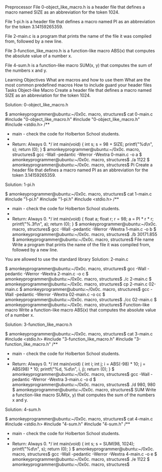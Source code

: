 Preprocessor
File 0-object_like_macro.h is a header file that defines a macro named SIZE as an abbreviation for the token 1024.

File 1-pi.h is a header file that defines a macro named PI as an abbreviation for the token 3.14159265359.

File 2-main.c is a program that prints the name of the file it was compiled from, followed by a new line.

File 3-function_like_macro.h is a function-like macro ABS(x) that computes the absolute value of a number x.

File 4-sum.h is a function-like macro SUM(x, y) that computes the sum of the numbers x and y.

Learning Objectives
What are macros and how to use them
What are the most common predefined macros
How to include guard your header files
Tasks
Object-like Macro
Create a header file that defines a macro named SIZE as an abbreviation for the token 1024.

Solution: 0-object_like_macro.h

$ amonkeyprogrammer@ubuntu:~/0x0c. macro, structures$ cat 0-main.c
#include "0-object_like_macro.h"
#include "0-object_like_macro.h"
#include <stdio.h>
/**
 * main - check the code for Holberton School students.
 *
 * Return: Always 0.
 */
int main(void)
{
    int s;
    s = 98 + SIZE;
    printf("%d\n", s);
    return (0);
}
$ amonkeyprogrammer@ubuntu:~/0x0c. macro, structures$ gcc -Wall -pedantic -Werror -Wextra 0-main.c -o a
$ amonkeyprogrammer@ubuntu:~/0x0c. macro, structures$ ./a 
1122
$ amonkeyprogrammer@ubuntu:~/0x0c. macro, structures$ 
Pi
Create a header file that defines a macro named PI as an abbreviation for the token 3.14159265359.

Solution: 1-pi.h

$ amonkeyprogrammer@ubuntu:~/0x0c. macro, structures$ cat 1-main.c
#include "1-pi.h"
#include "1-pi.h"
#include <stdio.h>
/**
 * main - check the code for Holberton School students.
 *
 * Return: Always 0.
 */
int main(void)
{
    float a;
    float r;
    r = 98;
    a = PI * r * r;
    printf("%.3f\n", a);
    return (0);
}
$ amonkeyprogrammer@ubuntu:~/0x0c. macro, structures$ gcc -Wall -pedantic -Werror -Wextra 1-main.c -o b
$ amonkeyprogrammer@ubuntu:~/0x0c. macro, structures$ ./b
30171.855
$ amonkeyprogrammer@ubuntu:~/0x0c. macro, structures$
File name
Write a program that prints the name of the file it was compiled from, followed by a new line.

You are allowed to use the standard library
Solution: 2-main.c

$ amonkeyprogrammer@ubuntu:~/0x0c. macro, structures$ gcc -Wall -pedantic -Werror -Wextra 2-main.c -o c
$ amonkeyprogrammer@ubuntu:~/0x0c. macro, structures$ ./c 
2-main.c
$ amonkeyprogrammer@ubuntu:~/0x0c. macro, structures$ cp 2-main.c 02-main.c
$ amonkeyprogrammer@ubuntu:~/0x0c. macro, structures$ gcc -Wall -pedantic -Werror -Wextra 02-main.c -o cc
$ amonkeyprogrammer@ubuntu:~/0x0c. macro, structures$ ./cc
02-main.c
$ amonkeyprogrammer@ubuntu:~/0x0c. macro, structures$ 
Function-like macro
Write a function-like macro ABS(x) that computes the absolute value of a number x.

Solution: 3-function_like_macro.h

$ amonkeyprogrammer@ubuntu:~/0x0c. macro, structures$ cat 3-main.c
#include <stdio.h>
#include "3-function_like_macro.h"
#include "3-function_like_macro.h"
/**
 * main - check the code for Holberton School students.
 *
 * Return: Always 0.
 */
int main(void)
{
    int i;
    int j;
    i = ABS(-98) * 10;
    j = ABS(98) * 10;
    printf("%d, %d\n", i, j);
    return (0);
}
$ amonkeyprogrammer@ubuntu:~/0x0c. macro, structures$ gcc -Wall -pedantic -Werror -Wextra 3-main.c -o d
$ amonkeyprogrammer@ubuntu:~/0x0c. macro, structures$ ./d 
980, 980
$ amonkeyprogrammer@ubuntu:~/0x0c. macro, structures$
SUM
Write a function-like macro SUM(x, y) that computes the sum of the numbers x and y.

Solution: 4-sum.h

$ amonkeyprogrammer@ubuntu:~/0x0c. macro, structures$ cat 4-main.c
#include <stdio.h>
#include "4-sum.h"
#include "4-sum.h"
/**
 * main - check the code for Holberton School students.
 *
 * Return: Always 0.
 */
int main(void)
{
    int s;
    s = SUM(98, 1024);
    printf("%d\n", s);
    return (0);
}
$ amonkeyprogrammer@ubuntu:~/0x0c. macro, structures$ gcc -Wall -pedantic -Werror -Wextra 4-main.c -o e
$ amonkeyprogrammer@ubuntu:~/0x0c. macro, structures$ ./e 
1122
$ amonkeyprogrammer@ubuntu:~/0x0c. macro, structures$
